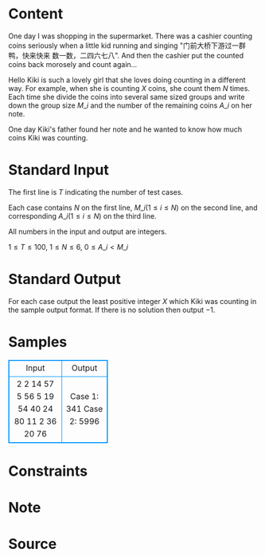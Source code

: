 
# Content

One day I was shopping in the supermarket. There was a cashier counting coins seriously when a little kid running and singing "门前大桥下游过一群鸭，快来快来 数一数，二四六七八". And then the cashier put the counted coins back morosely and count again...

Hello Kiki is such a lovely girl that she loves doing counting in a different way. For example, when she is counting $X$ coins, she count them $N$ times. Each time she divide the coins into several same sized groups and write down the group size $M\_i$ and the number of the remaining coins $A\_i$ on her note.

One day Kiki's father found her note and he wanted to know how much coins Kiki was counting.

# Standard Input

The first line is $T$ indicating the number of test cases.

Each case contains $N$ on the first line, $M\_i$($1\leq i \leq N$) on the second line, and corresponding $A\_i$($1\leq i\leq N$) on the third line.

All numbers in the input and output are integers.

$1 \leq T \leq 100$, $1 \leq N \leq 6$, $0 \leq A\_i < M\_i$

# Standard Output

For each case output the least positive integer $X$ which Kiki was counting in the sample output format. If there is no solution then output $-1$.

# Samples

<style>
        table,table tr th, table tr td { border:1px solid #0094ff; }
        table { width: 200px; min-height: 25px; line-height: 25px; text-align: center; border-collapse: collapse;}   
    </style>
<table>
	<tr>
		<td>Input</td>
		<td>Output</td>
	</tr>
<tr><td>2
2
14 57
5 56
5
19 54 40 24 80
11 2 36 20 76</td><td>Case 1: 341
Case 2: 5996</td></tr></table>


# Constraints



# Note



# Source


